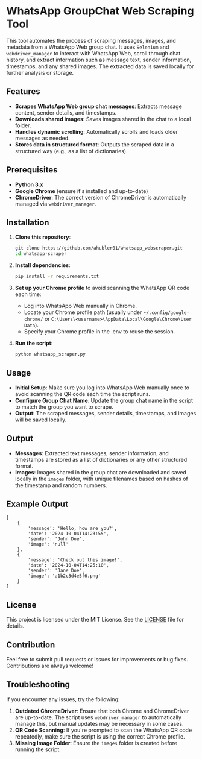 # WhatsApp GroupChat Web Scraping Tool

This tool automates the process of scraping messages, images, and metadata from a WhatsApp Web group chat. It uses `Selenium` and `webdriver_manager` to interact with WhatsApp Web, scroll through chat history, and extract information such as message text, sender information, timestamps, and any shared images. The extracted data is saved locally for further analysis or storage.

## Features

- **Scrapes WhatsApp Web group chat messages**: Extracts message content, sender details, and timestamps.
- **Downloads shared images**: Saves images shared in the chat to a local folder.
- **Handles dynamic scrolling**: Automatically scrolls and loads older messages as needed.
- **Stores data in structured format**: Outputs the scraped data in a structured way (e.g., as a list of dictionaries).

## Prerequisites

- **Python 3.x**
- **Google Chrome** (ensure it's installed and up-to-date)
- **ChromeDriver**: The correct version of ChromeDriver is automatically managed via `webdriver_manager`.

## Installation

1. **Clone this repository**:

   ```bash
   git clone https://github.com/ahubler01/whatsapp_webscraper.git
   cd whatsapp-scraper
   ```

2. **Install dependencies**:

   ```bash
   pip install -r requirements.txt
   ```

3. **Set up your Chrome profile** to avoid scanning the WhatsApp QR code each time:

   - Log into WhatsApp Web manually in Chrome.
   - Locate your Chrome profile path (usually under `~/.config/google-chrome/` or `C:\Users\<username>\AppData\Local\Google\Chrome\User Data`).
   - Specify your Chrome profile in the .env to reuse the session.

4. **Run the script**:

   ```bash
   python whatsapp_scraper.py
   ```

## Usage

- **Initial Setup**: Make sure you log into WhatsApp Web manually once to avoid scanning the QR code each time the script runs.
- **Configure Group Chat Name**: Update the group chat name in the script to match the group you want to scrape.
- **Output**: The scraped messages, sender details, timestamps, and images will be saved locally.

## Output

- **Messages**: Extracted text messages, sender information, and timestamps are stored as a list of dictionaries or any other structured format.
- **Images**: Images shared in the group chat are downloaded and saved locally in the `images` folder, with unique filenames based on hashes of the timestamp and random numbers.

## Example Output

```
[
    {
        'message': 'Hello, how are you?',
        'date': '2024-10-04T14:23:55',
        'sender': 'John Doe',
        'image': 'null'
    },
    {
        'message': 'Check out this image!',
        'date': '2024-10-04T14:25:10',
        'sender': 'Jane Doe',
        'image': 'a1b2c3d4e5f6.png'
    }
]
```

## License

This project is licensed under the MIT License. See the [LICENSE](LICENSE) file for details.

## Contribution

Feel free to submit pull requests or issues for improvements or bug fixes. Contributions are always welcome!

## Troubleshooting

If you encounter any issues, try the following:

1. **Outdated ChromeDriver**: Ensure that both Chrome and ChromeDriver are up-to-date. The script uses `webdriver_manager` to automatically manage this, but manual updates may be necessary in some cases.
2. **QR Code Scanning**: If you're prompted to scan the WhatsApp QR code repeatedly, make sure the script is using the correct Chrome profile.
3. **Missing Image Folder**: Ensure the `images` folder is created before running the script.
